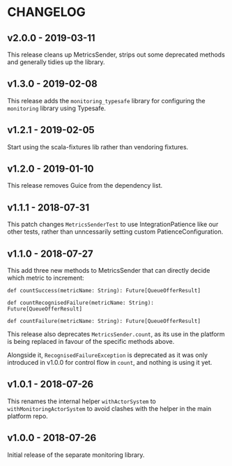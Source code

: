 # CHANGELOG

## v2.0.0 - 2019-03-11

This release cleans up MetricsSender, strips out some deprecated methods and generally tidies up the library.

## v1.3.0 - 2019-02-08

This release adds the `monitoring_typesafe` library for configuring the `monitoring` library using Typesafe.

## v1.2.1 - 2019-02-05

Start using the scala-fixtures lib rather than vendoring fixtures.

## v1.2.0 - 2019-01-10

This release removes Guice from the dependency list.

## v1.1.1 - 2018-07-31

This patch changes `MetricsSenderTest` to use IntegrationPatience like our
other tests, rather than unncessarily setting custom PatienceConfiguration.

## v1.1.0 - 2018-07-27

This add three new methods to MetricsSender that can directly decide which
metric to increment:

```
def countSuccess(metricName: String): Future[QueueOfferResult]

def countRecognisedFailure(metricName: String): Future[QueueOfferResult]

def countFailure(metricName: String): Future[QueueOfferResult]
```

This release also deprecates `MetricsSender.count`, as its use in the platform
is being replaced in favour of the specific methods above.

Alongside it, `RecognisedFailureException` is deprecated as it was only
introduced in v1.0.0 for control flow in `count`, and nothing is using it yet.

## v1.0.1 - 2018-07-26

This renames the internal helper `withActorSystem` to
`withMonitoringActorSystem` to avoid clashes with the helper in the main
platform repo.

## v1.0.0 - 2018-07-26

Initial release of the separate monitoring library.
